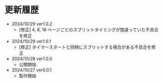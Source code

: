 # 更新履歴
- 2024/10/29 ver1.0.2
  - \[修正\] 4, 8, 16 ページごとのスプリットタイミングが間違っていた不具合を修正
- 2024/10/29 ver1.0.1
  - \[修正\] タイマースタートと同時にスプリットする場合がある不具合を修正
- 2024/10/28 ver1.0.0
  - 公開開始
- 2024/10/27 ver0.0.1
  - 製作開始
